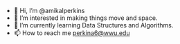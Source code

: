 - 👋 Hi, I’m @amikalperkins
- 👀 I’m interested in making things move and space.
- 🌱 I’m currently learning Data Structures and Algorithms.
- 📫 How to reach me perkina6@wwu.edu

<!---
amikalperkins/amikalperkins is a ✨ special ✨ repository because its `README.md` (this file) appears on your GitHub profile.
You can click the Preview link to take a look at your changes.
--->
